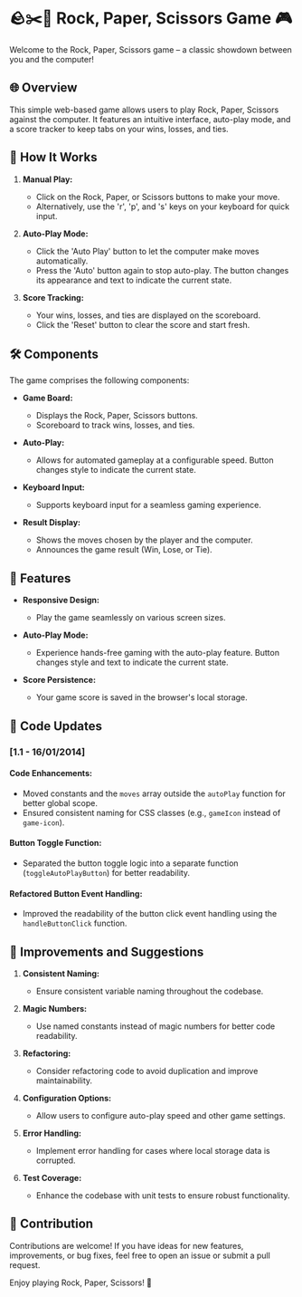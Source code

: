 # 🪨✂️📄 Rock, Paper, Scissors Game 🎮

Welcome to the Rock, Paper, Scissors game – a classic showdown between you and the computer! 

## 🌐 Overview

This simple web-based game allows users to play Rock, Paper, Scissors against the computer. It features an intuitive interface, auto-play mode, and a score tracker to keep tabs on your wins, losses, and ties.

## 🤔 How It Works

1. **Manual Play:**
   - Click on the Rock, Paper, or Scissors buttons to make your move.
   - Alternatively, use the 'r', 'p', and 's' keys on your keyboard for quick input.

2. **Auto-Play Mode:**
   - Click the 'Auto Play' button to let the computer make moves automatically.
   - Press the 'Auto' button again to stop auto-play. The button changes its appearance and text to indicate the current state.

3. **Score Tracking:**
   - Your wins, losses, and ties are displayed on the scoreboard.
   - Click the 'Reset' button to clear the score and start fresh.

## 🛠️ Components

The game comprises the following components:

- **Game Board:**
  - Displays the Rock, Paper, Scissors buttons.
  - Scoreboard to track wins, losses, and ties.

- **Auto-Play:**
  - Allows for automated gameplay at a configurable speed. Button changes style to indicate the current state.

- **Keyboard Input:**
  - Supports keyboard input for a seamless gaming experience.

- **Result Display:**
  - Shows the moves chosen by the player and the computer.
  - Announces the game result (Win, Lose, or Tie).

## 🌟 Features

- **Responsive Design:**
  - Play the game seamlessly on various screen sizes.

- **Auto-Play Mode:**
  - Experience hands-free gaming with the auto-play feature. Button changes style and text to indicate the current state.

- **Score Persistence:**
  - Your game score is saved in the browser's local storage.

## 🔄 Code Updates

### [1.1 - 16/01/2014]

#### Code Enhancements:
- Moved constants and the `moves` array outside the `autoPlay` function for better global scope.
- Ensured consistent naming for CSS classes (e.g., `gameIcon` instead of `game-icon`).

#### Button Toggle Function:
- Separated the button toggle logic into a separate function (`toggleAutoPlayButton`) for better readability.

#### Refactored Button Event Handling:
- Improved the readability of the button click event handling using the `handleButtonClick` function.

## 🔧 Improvements and Suggestions

1. **Consistent Naming:**
   - Ensure consistent variable naming throughout the codebase.

2. **Magic Numbers:**
   - Use named constants instead of magic numbers for better code readability.

3. **Refactoring:**
   - Consider refactoring code to avoid duplication and improve maintainability.

4. **Configuration Options:**
   - Allow users to configure auto-play speed and other game settings.

5. **Error Handling:**
   - Implement error handling for cases where local storage data is corrupted.

6. **Test Coverage:**
   - Enhance the codebase with unit tests to ensure robust functionality.

##  🤝 Contribution

Contributions are welcome! If you have ideas for new features, improvements, or bug fixes, feel free to open an issue or submit a pull request.

Enjoy playing Rock, Paper, Scissors! 🎉
